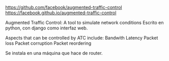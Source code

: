 https://github.com/facebook/augmented-traffic-control
https://facebook.github.io/augmented-traffic-control

Augmented Traffic Control: A tool to simulate network conditions
Escrito en python, con django como interfaz web.

Aspects that can be controlled by ATC include:
Bandwith
Latency
Packet loss
Packet corruption
Packet reordering


Se instala en una máquina que hace de router.
